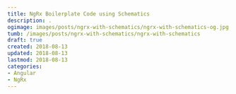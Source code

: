 ```yaml
---
title: NgRx Boilerplate Code using Schematics
description: .
ogimage: images/posts/ngrx-with-schematics/ngrx-with-schematics-og.jpg
tumb: /images/posts/ngrx-with-schematics/ngrx-with-schematics
draft: true
created: 2018-08-13
updated: 2018-08-13
lastmod: 2018-08-13
categories:
- Angular
- NgRx
---
```

